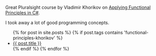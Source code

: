 
   Great Pluralsight course by Vladimir Khorikov on [Applying Functional Principles in C#](https://app.pluralsight.com/library/courses/csharp-applying-functional-principles/).  
   
   I took away a lot of good programming concepts. 

<ul>
  {% for post in site.posts %}
    {% if post.tags contains 'functional-principles-khorikov' %}
      <li>
        <a href="{{ post.url | absolute_url}}">{{ post.title }}</a>
      </li>
     {% endif %}
  {% endfor %}
</ul>

